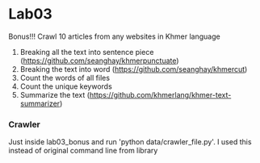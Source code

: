 # Lab03

Bonus!!!
Crawl 10 articles from any websites in Khmer language
1. Breaking all the text into sentence piece
(https://github.com/seanghay/khmerpunctuate)
2. Breaking the text into word
(https://github.com/seanghay/khmercut)
3. Count the words of all files
4. Count the unique keywords
5. Summarize the text
(https://github.com/khmerlang/khmer-text-summarizer)

### Crawler
Just inside lab03_bonus and run 'python data/crawler_file.py'. I used this instead of original command line from library